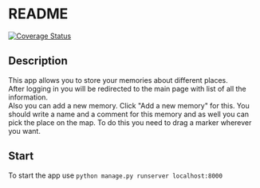 README
=====================

[![Coverage Status](https://coveralls.io/repos/github/rhanmar/places-remember/badge.svg?branch=master)](https://coveralls.io/github/rhanmar/places-remember?branch=master)  

## Description
This app allows you to store your memories about different places.  
After logging in you will be redirected to the main page with list of all the information.  
Also you can add a new memory. Click "Add a new memory" for this. You should write a name and a comment for this memory and as well you can pick the place on the map. To do this you need to drag a marker wherever you want.  

## Start
To start the app use `python manage.py runserver localhost:8000` 
